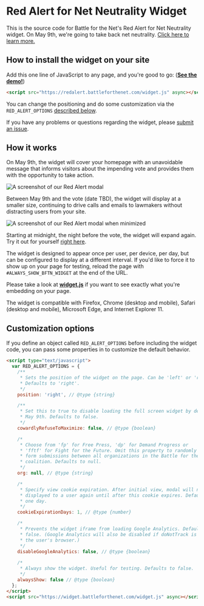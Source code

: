 # Red Alert for Net Neutrality Widget

This is the source code for Battle for the Net's Red Alert for Net Neutrality widget. On May 9th, we're going to take back net neutrality. [Click here to learn more.](https://www.battleforthenet.com/redalert/)

## How to install the widget on your site

Add this one line of JavaScript to any page, and you're good to go: ([**See the demo!**](https://www.fightforthefuture.org?redalert))

```html
<script src="https://redalert.battleforthenet.com/widget.js" async></script>
```

You can change the positioning and do some customization via the `RED_ALERT_OPTIONS` [described below](#customization-options).

If you have any problems or questions regarding the widget, please [submit an issue](https://github.com/fightforthefuture/redalert-widget/issues).


## How it works

On May 9th, the widget will cover your homepage with an unavoidable message that informs visitors about the impending vote and provides them with the opportunity to take action.

![A screenshot of our Red Alert modal](https://www.battleforthenet.com/images/redalert/modal-preview.jpg)

Between May 9th and the vote (date TBD), the widget will display at a smaller size, continuing to drive calls and emails to lawmakers without distracting users from your site.

![A screenshot of our Red Alert modal when minimized](https://www.battleforthenet.com/images/redalert/modal-minimized-preview.jpg)

Starting at midnight, the night before the vote, the widget will expand again.  Try it out for yourself [right here](https://www.fightforthefuture.org?redalert).

The widget is designed to appear once per user, per device, per day, but can be configured to display at a different interval. If you'd like to force it to show up on your page for testing, reload the page with `#ALWAYS_SHOW_BFTN_WIDGET` at the end of the URL.

Please take a look at [**widget.js**](https://github.com/fightforthefuture/redalert-widget/blob/master/static/widget.js) if you want to see exactly what you're embedding on your page.

The widget is compatible with Firefox, Chrome (desktop and mobile), Safari (desktop and mobile), Microsoft Edge, and Internet Explorer 11.

## Customization options

If you define an object called `RED_ALERT_OPTIONS` before including the widget code, you can pass some properties in to customize the default behavior.

```html
<script type="text/javascript">
  var RED_ALERT_OPTIONS = {
    /**
     * Sets the position of the widget on the page. Can be 'left' or 'right'.
     * Defaults to 'right'.
     */
    position: 'right', // @type {string}

    /**
     * Set this to true to disable loading the full screen widget by default on
     * May 9th. Defaults to false.
     */
    cowardlyRefuseToMaximize: false, // @type {boolean}

    /*
     * Choose from 'fp' for Free Press, 'dp' for Demand Progress or
     * 'fftf' for Fight for the Future. Omit this property to randomly split
     * form submissions between all organizations in the Battle for the Net 
     * coalition. Defaults to null.
     */
    org: null, // @type {string}

    /*
     * Specify view cookie expiration. After initial view, modal will not be
     * displayed to a user again until after this cookie expires. Defaults to 
     * one day.
     */
    cookieExpirationDays: 1, // @type {number}

    /*
     * Prevents the widget iframe from loading Google Analytics. Defaults to 
     * false. (Google Analytics will also be disabled if doNotTrack is set on
     * the user's browser.)
     */
    disableGoogleAnalytics: false, // @type {boolean}
    
    /*
     * Always show the widget. Useful for testing. Defaults to false.
     */
    alwaysShow: false // @type {boolean}
  };
</script>
<script src="https://widget.battleforthenet.com/widget.js" async></script>
```
